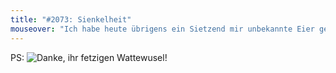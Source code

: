 ```yaml
---
title: "#2073: Sienkelheit"
mouseover: "Ich habe heute übrigens ein Sietzend mir unbekannte Eier gekauft."
---
```


PS:
<img src="http://www.fonflatter.de/bilder/danke.png" alt="Danke, ihr fetzigen Wattewusel!" />
